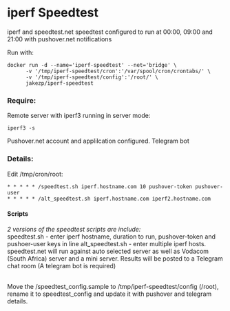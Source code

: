 # iperf Speedtest

iperf and speedtest.net speedtest configured to run at 00:00, 09:00 and 21:00 with pushover.net notifications

Run with:
```
docker run -d --name='iperf-speedtest' --net='bridge' \
      -v '/tmp/iperf-speedtest/cron':'/var/spool/cron/crontabs/' \
      -v '/tmp/iperf-speedtest/config':'/root/' \
      jakezp/iperf-speedtest
```

### Require:

Remote server with iperf3 running in server mode:
```
iperf3 -s
```
Pushover.net account and applilcation configured. 
Telegram bot

### Details:
Edit /tmp/cron/root:
```
* * * * * /speedtest.sh iperf.hostname.com 10 pushover-token pushover-user
* * * * * /alt_speedtest.sh iperf.hostname.com iperf2.hostname.com
```
#### Scripts
*2 versions of the speedtest scripts are include:*<br>
speedtest.sh - enter iperf hostname, duration to run, pushover-token and pushoer-user keys in line
alt_speedtest.sh - enter multiple iperf hosts. speedtest.net will run against auto selected server as well as Vodacom (South Africa) server and a mini server. Results will be posted to a Telegram chat room (A telegram bot is required)<br><br>

Move the /speedtest_config.sample to /tmp/iperf-speedtest/config (/root), rename it to speedtest_config and update it with pushover and telegram details.
